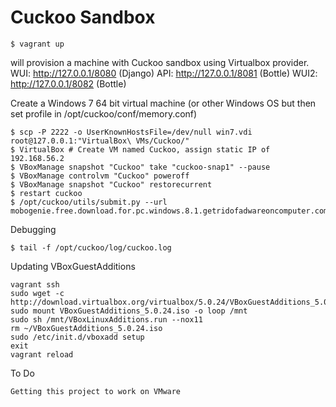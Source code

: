 # Cuckoo Sandbox

````
$ vagrant up
````

will provision a machine with Cuckoo sandbox using Virtualbox provider.
WUI: http://127.0.0.1/8080 (Django)
API: http://127.0.0.1/8081 (Bottle)
WUI2: http://127.0.0.1/8082 (Bottle)

Create a Windows 7 64 bit virtual machine (or other Windows OS but then set profile in /opt/cuckoo/conf/memory.conf)
````
$ scp -P 2222 -o UserKnownHostsFile=/dev/null win7.vdi root@127.0.0.1:"VirtualBox\ VMs/Cuckoo/"
$ VirtualBox # Create VM named Cuckoo, assign static IP of 192.168.56.2
$ VBoxManage snapshot "Cuckoo" take "cuckoo-snap1" --pause
$ VBoxManage controlvm "Cuckoo" poweroff
$ VBoxManage snapshot "Cuckoo" restorecurrent
$ restart cuckoo
$ /opt/cuckoo/utils/submit.py --url mobogenie.free.download.for.pc.windows.8.1.getridofadwareoncomputer.com
````

Debugging
````
$ tail -f /opt/cuckoo/log/cuckoo.log
````

Updating VBoxGuestAdditions
````
vagrant ssh
sudo wget -c http://download.virtualbox.org/virtualbox/5.0.24/VBoxGuestAdditions_5.0.24.iso
sudo mount VBoxGuestAdditions_5.0.24.iso -o loop /mnt
sudo sh /mnt/VBoxLinuxAdditions.run --nox11
rm ~/VBoxGuestAdditions_5.0.24.iso
sudo /etc/init.d/vboxadd setup
exit
vagrant reload
````

To Do
```
Getting this project to work on VMware
```
